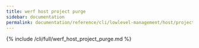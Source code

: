 ```yaml
---
title: werf host project purge
sidebar: documentation
permalink: documentation/reference/cli/lowlevel-management/host/project/purge.html
---
```


{% include /cli/full/werf_host_project_purge.md %}
